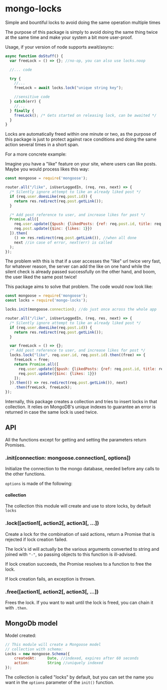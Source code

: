 # mongo-locks
Simple and bountiful locks to avoid doing the same operation multiple times

The purpose of this package is simply to avoid doing the same thing twice at the same time
and make your system a bit more user-proof.

Usage, if your version of node supports await/async:

```js
async function doStuff() {
  var freeLock = () => {}; //no-op, you can also use locks.noop

  //... code

  try {
    //...
    freeLock = await locks.lock("unique string key");

    //sensitive code
  } catch(err) {
    //...
  } finally {
    freeLock(); /* Gets started on releasing lock, can be awaited */
  }
}
```

Locks are automatically freed within one minute or two, as the purpose of this package is just to protect against
race conditions and doing the same action several times in a short span.

For a more concrete example:

Imagine you have a "like" feature on your site, where users can like posts. Maybe you would
process likes this way:

```js
const mongoose = require('mongoose');

router.all("/like", isUserLoggedIn, (req, res, next) => {
  /* Silently ignore attempt to like an already liked post */
  if (req.user.doesLike(req.post.id)) {
    return res.redirect(req.post.getLink()); 
  }

  /* Add post reference to user, and increase likes for post */
  Promise.all([
    req.user.update({$push: {likedPosts: {ref: req.post.id, title: req.post.title}}}),
    req.post.update({$inc: {likes: 1}})
  ]).then(
    () => res.redirect(req.post.getLink()), //when all done
    next //in case of error, next(err) is called
  );
});
```

The problem with this is that if a user accesses the "like" url twice very fast, for whatever
reason, the server can add the like on one hand while the silent check is already passed successfully
on the other hand, and boom, the user liked the same post twice!

This package aims to solve that problem. The code would now look like:

```js
const mongoose = require('mongoose');
const locks = require('mongo-locks');

locks.init(mongoose.connection); //do just once across the whole app

router.all("/like", isUserLoggedIn, (req, res, next) => {
  /* Silently ignore attempt to like an already liked post */
  if (req.user.doesLike(req.post.id)) {
    return res.redirect(req.post.getLink()); 
  }

  var freeLock = () => {};
  /* Add post reference to user, and increase likes for post */
  locks.lock("like", req.user.id, req.post.id).then((free) => {
    freeLock = free;
    return Promise.all([
      req.user.update({$push: {likedPosts: {ref: req.post.id, title: req.post.title}}}),
      req.post.update({$inc: {likes: 1}})
    ]);
  }).then(() => res.redirect(req.post.getLink()), next)
    .then(freeLock, freeLock);
});
```

Internally, this package creates a collection and tries to insert locks in
that collection. It relies on MongoDB's unique indexes to guarantee an error
is returned in case the same lock is used twice.


## API

All the functions except for getting and setting the parameters return Promises.

### .init(connection: mongoose.connection[, options])

Initialize the connection to the mongo database, needed before any calls to the other functions.

`options` is made of the following:

#### collection 

The collection this module will create and use to store locks, by default `locks`

### .lock([action1[, action2[, action3[, ...])

Create a lock for the combination of said actions, return a Promise that is rejected if lock creation failed.

The lock's id will actually be the various arguments converted to string and joined with `"-"`, so passing objects
to this function is ill-advised.

If lock creation succeeds, the Promise resolves to a function to free the lock.

If lock creation fails, an exception is thrown.

### .free([action1[, action2[, action3[, ...])

Frees the lock. If you want to wait until the lock is freed, you can chain it with `.then`.

## MongoDb model

Model created:

``` js
// This module will create a Mongoose model 
// collection with schema:
Locks = new mongoose.Schema({
    createdAt:     Date, //indexed, expires after 60 seconds
    action:        String //uniquely indexed
});
```

The collection is called "locks" by default, but you can set the name you want in the `options`
parameter of the `init()` function.
